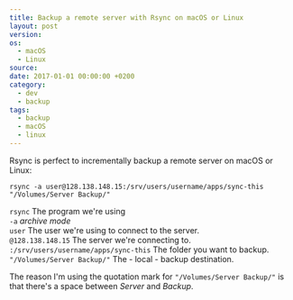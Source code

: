 ```yaml
---
title: Backup a remote server with Rsync on macOS or Linux
layout: post
version:
os:
  - macOS
  - Linux
source:
date: 2017-01-01 00:00:00 +0200
category:
  - dev
  - backup
tags:
  - backup
  - macOS
  - linux
---
```


Rsync is perfect to incrementally backup a remote server on macOS or Linux:

`rsync -a user@128.138.148.15:/srv/users/username/apps/sync-this "/Volumes/Server Backup/"`

`rsync` The program we're using
<br>`-a` _archive mode_
<br>`user` The user we're using to connect to the server.
<br>`@128.138.148.15` The server we're connecting to.
<br>`:/srv/users/username/apps/sync-this` The folder you want to backup.
<br>`"/Volumes/Server Backup/"` The - local - backup destination.

The reason I'm using the quotation mark for `"/Volumes/Server Backup/"` is that there's a space between _Server_ and _Backup_.
